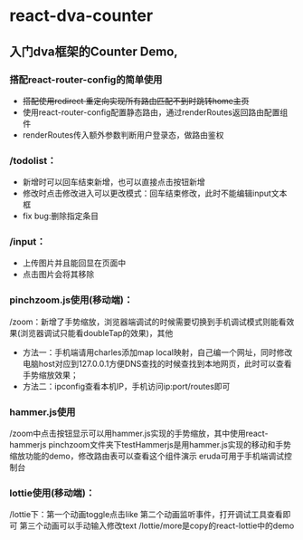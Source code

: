 # react-dva-counter

## 入门dva框架的Counter Demo,
 
### 搭配react-router-config的简单使用
- ~~搭配使用redirect 重定向实现所有路由匹配不到时跳转home主页~~
- 使用react-router-config配置静态路由，通过renderRoutes返回路由配置组件<Switch><Route/></Switch>
- renderRoutes传入额外参数判断用户登录态，做路由鉴权

### /todolist：
- 新增时可以回车结束新增，也可以直接点击按钮新增
- 修改时点击修改进入可以更改模式：回车结束修改，此时不能编辑input文本框
- fix bug:删除指定条目
### /input：
- 上传图片并且能回显在页面中
- 点击图片会将其移除
### pinchzoom.js使用(移动端)：
/zoom：新增了手势缩放，浏览器端调试的时候需要切换到手机调试模式则能看效果(浏览器调试只能看doubleTap的效果)，其他
- 方法一：手机端请用charles添加map local映射，自己编一个网址，同时修改电脑host对应到127.0.0.1方便DNS查找的时候查找到本地网页，此时可以查看手势缩放效果；
- 方法二：ipconfig查看本机IP，手机访问ip:port/routes即可
### hammer.js使用
/zoom中点击按钮显示可以用hammer.js实现的手势缩放，其中使用react-hammerjs
pinchzoom文件夹下testHammerjs是用hammer.js实现的移动和手势缩放功能的demo，修改路由表可以查看这个组件演示
eruda可用于手机端调试控制台
### lottie使用(移动端)：
/lottie下：第一个动画toggle点击like
第二个动画监听事件，打开调试工具查看即可
第三个动画可以手动输入修改text
/lottie/more是copy的react-lottie中的demo
